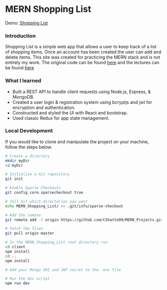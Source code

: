 # MERN Shopping List

Demo: [Shopping List](https://digital-shopping-list.herokuapp.com/)

### Introduction

Shopping List is a simple web app that allows a user to keep track of a list of shopping items. Once an account has been created the user can add and delete items. This site was created for practicing the MERN stack and is not entirely my work. The original code can be found [here](https://github.com/bradtraversy/mern_shopping_list) and the lectures can be found [here](https://www.youtube.com/watch?v=PBTYxXADG_k) 

### What I learned

* Built a REST API to handle client requests using Node.js, Express, & MongoDB.
* Created a user login & registration system using bcryptjs and jwt for encryption and authentication.
* Constructed and styled the UI with React and bootstrap.
* Used classic Redux for app state management.

### Local Development

If you would like to clone and manipulate the project on your machine, follow the steps below.

```bash
# Create a directory
mkdir myDir
cd myDir

# Initialize a Git repository
git init

# Enable Sparse Checkouts
git config core.sparsecheckout true

# Tell Git which directories you want
echo MERN_Shopping_List/ >> .git/info/sparse-checkout

# Add the remote
git remote add -f origin https://github.com/CShatto99/MERN_Projects.git

# Fetch the files
git pull origin master

# In the MERN_Shopping_List root directory run
cd client
npm install
cd ..
npm install

# Add your Mongo URI and JWT secret to the .env file

# Run the dev script
npm run dev
```

